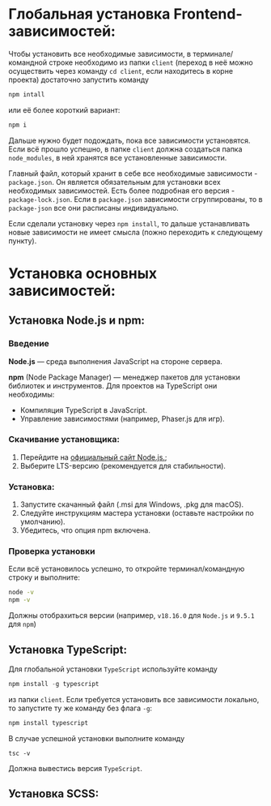 # Глобальная установка Frontend-зависимостей:

Чтобы установить все необходимые зависимости, в терминале/командной строке необходимо из папки `client` (переход в неё можно осуществить через команду `cd client`, если находитесь в корне проекта) достаточно запустить команду

```Node.js
npm intall
```

или её более короткий вариант:

```Node.js
npm i
```

Дальше нужно будет подождать, пока все зависимости установятся. Если всё прошло успешно, в папке `client` должна создаться папка `node_modules`, в ней хранятся все установленные зависимости.

Главный файл, который хранит в себе все необходимые зависимости - `package.json`. Он является обязательным для установки всех необходимых зависимостей. Есть более подробная его версия - `package-lock.json`. Если в `package.json` зависимости сгруппированы, то в `package-json` все они расписаны индивидуально.

Если сделали установку через `npm install`, то дальше устанавливать новые зависимости не имеет смысла (пожно переходить к следующему пункту).

# Установка основных зависимостей:

## Установка Node.js и npm:

### Введение

**Node.js** — среда выполнения JavaScript на стороне сервера.

**npm** (Node Package Manager) — менеджер пакетов для установки библиотек и инструментов.
Для проектов на TypeScript они необходимы:

- Компиляция TypeScript в JavaScript.
- Управление зависимостями (например, Phaser.js для игр).

### Скачивание установщика:

1. Перейдите на [официальный сайт Node.js.](https://nodejs.org/);
2. Выберите LTS-версию (рекомендуется для стабильности).

### Установка:

1. Запустите скачанный файл (.msi для Windows, .pkg для macOS).
2. Следуйте инструкциям мастера установки (оставьте настройки по умолчанию).
3. Убедитесь, что опция npm включена.

### Проверка установки

Если всё установилось успешно, то откройте терминал/командную строку и выполните:

```bash
node -v
npm -v
```

Должны отобрахиться версии (например, `v18.16.0` для `Node.js` и `9.5.1` для `npm`)

## Установка TypeScript:

Для глобальной установки `TypeScript` используйте команду

```javascript
npm install -g typescript
```

из папки `client`. Если требуется установить все зависимости локально, то запустите ту же команду без флага `-g`:

```javascript
npm install typescript
```

В случае успешной установки выполните команду

```
tsc -v
```
Должна вывестись версия `TypeScript`.

## Установка SCSS:
